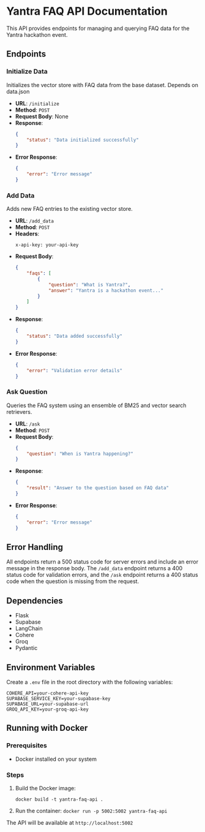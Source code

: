 # Yantra FAQ API Documentation

This API provides endpoints for managing and querying FAQ data for the Yantra hackathon event.

## Endpoints

### Initialize Data
Initializes the vector store with FAQ data from the base dataset. Depends on data.json

- **URL**: `/initialize`
- **Method**: `POST`
- **Request Body**: None
- **Response**:
    ```json
    {
        "status": "Data initialized successfully"
    }
    ```
- **Error Response**:
    ```json
    {
        "error": "Error message"
    }
    ```

### Add Data
Adds new FAQ entries to the existing vector store.

- **URL**: `/add_data`
- **Method**: `POST`
- **Headers**:
    ```
    x-api-key: your-api-key
    ```
- **Request Body**:
    ```json
    {
        "faqs": [
            {
                "question": "What is Yantra?",
                "answer": "Yantra is a hackathon event..."
            }
        ]
    }
    ```
- **Response**:
    ```json
    {
        "status": "Data added successfully"
    }
    ```
- **Error Response**:
    ```json
    {
        "error": "Validation error details"
    }
    ```

### Ask Question
Queries the FAQ system using an ensemble of BM25 and vector search retrievers.

- **URL**: `/ask`
- **Method**: `POST`
- **Request Body**:
    ```json
    {
        "question": "When is Yantra happening?"
    }
    ```
- **Response**:
    ```json
    {
        "result": "Answer to the question based on FAQ data"
    }
    ```
- **Error Response**:
    ```json
    {
        "error": "Error message"
    }
    ```

## Error Handling

All endpoints return a 500 status code for server errors and include an error message in the response body. The `/add_data` endpoint returns a 400 status code for validation errors, and the `/ask` endpoint returns a 400 status code when the question is missing from the request.

## Dependencies
- Flask
- Supabase
- LangChain
- Cohere
- Groq
- Pydantic

## Environment Variables
Create a `.env` file in the root directory with the following variables:
```
COHERE_API=your-cohere-api-key
SUPABASE_SERVICE_KEY=your-supabase-key
SUPABASE_URL=your-supabase-url
GROQ_API_KEY=your-groq-api-key
```

## Running with Docker

### Prerequisites
- Docker installed on your system

### Steps
1. Build the Docker image:

        
    `docker build -t yantra-faq-api .`
        

2. Run the container:
    `docker run -p 5002:5002 yantra-faq-api`
        

The API will be available at `http://localhost:5002`
